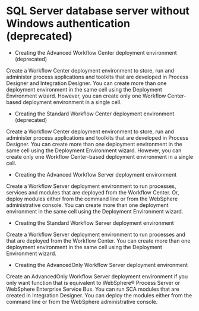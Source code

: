# SQL Server database server without Windows authentication (deprecated)

- Creating the Advanced Workflow Center deployment environment (deprecated)

Create a Workflow Center deployment environment to store, run and administer process applications and toolkits that are developed in Process Designer and Integration Designer. You can create more than one deployment environment in the same cell using the Deployment Environment wizard. However, you can create only one Workflow Center-based deployment environment in a single cell.
- Creating the Standard Workflow Center deployment environment (deprecated)

Create a Workflow Center deployment environment to store, run and administer process applications and toolkits that are developed in Process Designer. You can create more than one deployment environment in the same cell using the Deployment Environment wizard. However, you can create only one Workflow Center-based deployment environment in a single cell.
- Creating the Advanced Workflow Server deployment environment

Create a Workflow Server deployment environment to run processes, services and modules that are deployed from the Workflow Center. Or, deploy modules either from the command line or from the WebSphere administrative console. You can create more than one deployment environment in the same cell using the Deployment Environment wizard.
- Creating the Standard Workflow Server deployment environment

Create a Workflow Server deployment environment to run processes and that are deployed from the Workflow Center. You can create more than one deployment environment in the same cell using the Deployment Environment wizard.
- Creating the AdvancedOnly Workflow Server deployment environment

Create an AdvancedOnly Workflow Server deployment environment if you only want function that is equivalent to WebSphere® Process Server or WebSphere Enterprise Service Bus. You can run SCA modules that are created in Integration Designer. You can deploy the modules either from the command line or from the WebSphere administrative console.